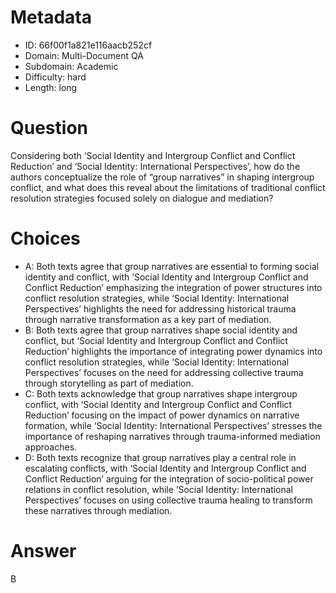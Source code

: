 # Metadata

- ID: 66f00f1a821e116aacb252cf
- Domain: Multi-Document QA
- Subdomain: Academic
- Difficulty: hard
- Length: long

# Question

Considering both ‘Social Identity and Intergroup Conflict and Conflict Reduction’ and ‘Social Identity: International Perspectives’, how do the authors conceptualize the role of “group narratives” in shaping intergroup conflict, and what does this reveal about the limitations of traditional conflict resolution strategies focused solely on dialogue and mediation?

# Choices

- A: Both texts agree that group narratives are essential to forming social identity and conflict, with ‘Social Identity and Intergroup Conflict and Conflict Reduction’ emphasizing the integration of power structures into conflict resolution strategies, while ‘Social Identity: International Perspectives’ highlights the need for addressing historical trauma through narrative transformation as a key part of mediation.
- B: Both texts agree that group narratives shape social identity and conflict, but ‘Social Identity and Intergroup Conflict and Conflict Reduction’ highlights the importance of integrating power dynamics into conflict resolution strategies, while ‘Social Identity: International Perspectives’ focuses on the need for addressing collective trauma through storytelling as part of mediation.
- C: Both texts acknowledge that group narratives shape intergroup conflict, with ‘Social Identity and Intergroup Conflict and Conflict Reduction’ focusing on the impact of power dynamics on narrative formation, while ‘Social Identity: International Perspectives’ stresses the importance of reshaping narratives through trauma-informed mediation approaches.
- D: Both texts recognize that group narratives play a central role in escalating conflicts, with ‘Social Identity and Intergroup Conflict and Conflict Reduction’ arguing for the integration of socio-political power relations in conflict resolution, while ‘Social Identity: International Perspectives’ focuses on using collective trauma healing to transform these narratives through mediation.

# Answer

B
